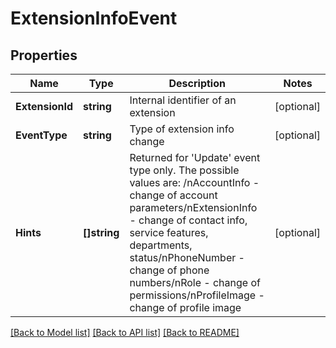 # ExtensionInfoEvent

## Properties
Name | Type | Description | Notes
------------ | ------------- | ------------- | -------------
**ExtensionId** | **string** | Internal identifier of an extension | [optional] 
**EventType** | **string** | Type of extension info change | [optional] 
**Hints** | **[]string** | Returned for &#39;Update&#39; event type only. The possible values are: /nAccountInfo - change of account parameters/nExtensionInfo - change of contact info, service features, departments, status/nPhoneNumber - change of phone numbers/nRole - change of permissions/nProfileImage - change of profile image | [optional] 

[[Back to Model list]](../README.md#documentation-for-models) [[Back to API list]](../README.md#documentation-for-api-endpoints) [[Back to README]](../README.md)


